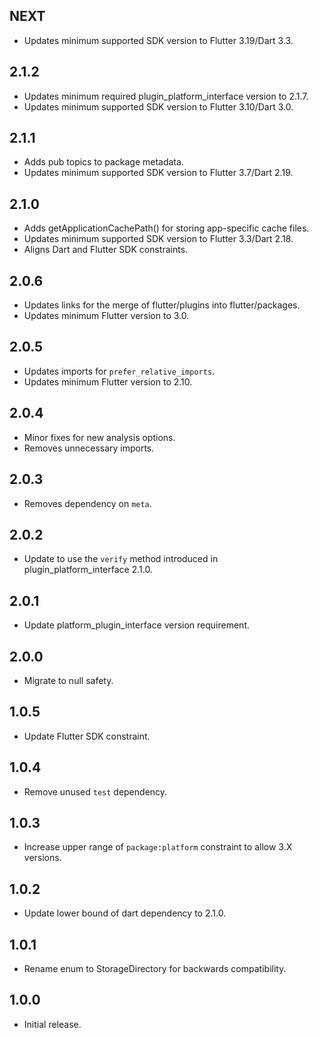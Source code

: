 ## NEXT

- Updates minimum supported SDK version to Flutter 3.19/Dart 3.3.

## 2.1.2

- Updates minimum required plugin_platform_interface version to 2.1.7.
- Updates minimum supported SDK version to Flutter 3.10/Dart 3.0.

## 2.1.1

- Adds pub topics to package metadata.
- Updates minimum supported SDK version to Flutter 3.7/Dart 2.19.

## 2.1.0

- Adds getApplicationCachePath() for storing app-specific cache files.
- Updates minimum supported SDK version to Flutter 3.3/Dart 2.18.
- Aligns Dart and Flutter SDK constraints.

## 2.0.6

- Updates links for the merge of flutter/plugins into flutter/packages.
- Updates minimum Flutter version to 3.0.

## 2.0.5

- Updates imports for `prefer_relative_imports`.
- Updates minimum Flutter version to 2.10.

## 2.0.4

- Minor fixes for new analysis options.
- Removes unnecessary imports.

## 2.0.3

- Removes dependency on `meta`.

## 2.0.2

- Update to use the `verify` method introduced in plugin_platform_interface 2.1.0.

## 2.0.1

- Update platform_plugin_interface version requirement.

## 2.0.0

- Migrate to null safety.

## 1.0.5

- Update Flutter SDK constraint.

## 1.0.4

- Remove unused `test` dependency.

## 1.0.3

- Increase upper range of `package:platform` constraint to allow 3.X versions.

## 1.0.2

- Update lower bound of dart dependency to 2.1.0.

## 1.0.1

- Rename enum to StorageDirectory for backwards compatibility.

## 1.0.0

- Initial release.
